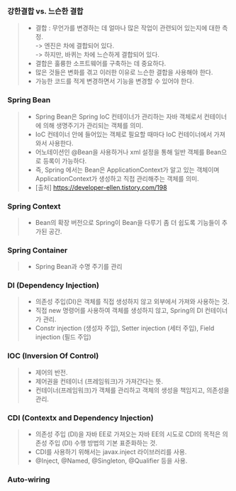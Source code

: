 ### 강한결합 vs. 느슨한 결합 
> * 결합 : 무언가를 변경하는 데 얼마나 많은 작업이 관련되어 있는지에 대한 측정. <br/>
>         -> 엔진은 차에 결합되어 있다. <br/>
>         -> 하지만, 바퀴는 차에 느슨하게 결합되어 있다. <br/>
> * 결합은 훌륭한 소프트웨어를 구축하는 데 중요하다. 
> * 많은 것들은 변화를 겪고 이러한 이유로 느슨한 결합을 사용해야 한다. 
> * 가능한 코드를 적게 변경하면서 기능을 변경할 수 있어야 한다. 

### Spring Bean
> * Spring Bean은 Spring IoC 컨테이너가 관리하는 자바 객체로서 컨테이너에 의해 생명주기가 관리되는 객체를 의미.
> * IoC 컨테이너 안에 들어있는 객체로 필요할 때마다 IoC 컨테이너에서 가져와서 사용한다.
> * 어노테이션인 @Bean을 사용하거나 xml 설정을 통해 일반 객체를 Bean으로 등록이 가능하다.
> * 즉, Spring 에서는 Bean은 ApplicationContext가 알고 있는 객체이며 ApplicationContext가 생성하고 직접 관리해주는 객체를 의미.
> * [출처] https://developer-ellen.tistory.com/198

### Spring Context
> * Bean의 확장 버전으로 Spring이 Bean을 다루기 좀 더 쉽도록 기능들이 추가된 공간.

### Spring Container 
> * Spring Bean과 수명 주기를 관리

### DI (Dependency Injection)
> * 의존성 주입(DI)은 객체를 직접 생성하지 않고 외부에서 가져와 사용하는 것. 
> * 직접 new 명령어를 사용하여 객체를 생성하지 않고, Spring의 DI 컨테이너가 관리. 
> * Constr injection (생성자 주입), Setter injection (세터 주입), Field injection (필드 주입)

### IOC (Inversion Of Control)
> * 제어의 반전. 
> * 제어권을 컨테이너 (프레임워크)가 가져간다는 뜻. 
> * 컨테이너(프레임워크)가 객체를 관리하고 객체의 생성을 책임지고, 의존성을 관리.
 
### CDI (Contextx and Dependency Injection)
> * 의존성 주입 (DI)을 자바 EE로 가져오는 자바 EE의 시도로 CDI의 목적은 의존성 주입 (DI) 수행 방법의 기본 표준화하는 것. 
> * CDI를 사용하기 위해서는 javax.inject 라이브러리를 사용. 
> * @Inject, @Named, @Singleton, @Qualifier 등을 사용.

### Auto-wiring